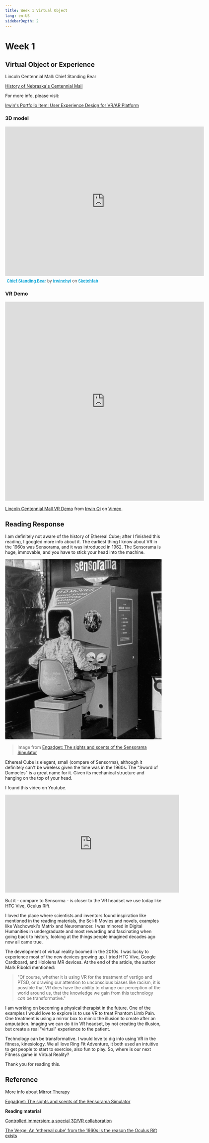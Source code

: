 ```yaml
---
title: Week 1 Virtual Object
lang: en-US
sidebarDepth: 2
---
```


# Week 1

## Virtual Object or Experience

Lincoln Centennial Mall: Chief Standing Bear

[History of Nebraska's Centennial Mall](https://irwinqi.com/sites/mall/)

For more info, please visit: 

[Irwin's Portfolio Item: User Experience Design for VR/AR Platform](https://irwinqi.com/?portfolio-item=centennial-mall-photogrammetry)

### 3D model

<div class="sketchfab-embed-wrapper">
    <iframe title="A 3D model" width="640" height="480" src="https://sketchfab.com/models/238f77db2991421cb669dd57a96d50ea/embed?autostart=1&amp;preload=1&amp;ui_controls=1&amp;ui_infos=1&amp;ui_inspector=1&amp;ui_stop=1&amp;ui_watermark=1&amp;ui_watermark_link=1" frameborder="0" allow="autoplay; fullscreen; vr" mozallowfullscreen="true" webkitallowfullscreen="true"></iframe>
    <p style="font-size: 13px; font-weight: normal; margin: 5px; color: #4A4A4A;">
        <a href="https://sketchfab.com/3d-models/chief-standing-bear-238f77db2991421cb669dd57a96d50ea?utm_medium=embed&utm_source=website&utm_campaign=share-popup" target="_blank" style="font-weight: bold; color: #1CAAD9;">Chief Standing Bear</a>
        by <a href="https://sketchfab.com/irwinchyi?utm_medium=embed&utm_source=website&utm_campaign=share-popup" target="_blank" style="font-weight: bold; color: #1CAAD9;">irwinchyi</a>
        on <a href="https://sketchfab.com?utm_medium=embed&utm_source=website&utm_campaign=share-popup" target="_blank" style="font-weight: bold; color: #1CAAD9;">Sketchfab</a>
    </p>
</div>



### VR Demo

<iframe src="https://player.vimeo.com/video/407607282" width="640" height="640" frameborder="0" allow="autoplay; fullscreen" allowfullscreen></iframe>
<p><a href="https://vimeo.com/407607282">Lincoln Centennial Mall VR Demo</a> from <a href="https://vimeo.com/user66884124">Irwin Qi</a> on <a href="https://vimeo.com">Vimeo</a>.</p>



## Reading Response

I am definitely not aware of the history of Ethereal Cube; after I finished this reading, I googled more info about it. The earliest thing I know about VR in the 1960s was Sensorama, and it was introduced in 1962. The Sensorama is huge, immovable, and you have to stick your head into the machine. 

![](https://raw.githubusercontent.com/irwinchyi/imgbed/master/img/20200914220932.png)

> Image from [Engadget: The sights and scents of the Sensorama Simulator](https://www.engadget.com/2014-02-16-morton-heiligs-sensorama-simulator.html)



Ethereal Cube is elegant, small (compare of Sensorma), although it definitely can't be wireless given the time was in the 1960s. The "Sword of Damocles" is a great name for it. Given its mechanical structure and hanging on the top of your head.

I found this video on Youtube. 

<iframe width="560" height="315" src="https://www.youtube.com/embed/eVUgfUvP4uk" frameborder="0" allow="accelerometer; autoplay; clipboard-write; encrypted-media; gyroscope; picture-in-picture" allowfullscreen></iframe>

But it - compare to Sensorma - is closer to the VR headset we use today like HTC Vive, Oculus Rift. 

I loved the place where scientists and inventors found inspiration like mentioned in the reading materials, the Sci-fi Movies and novels, examples like Wachowski's Matrix and Neuromancer. I was minored in Digital Humanities in undergraduate and most rewarding and fascinating when going back to history, looking at the things people imagined decades ago now all came true. 

The development of virtual reality boomed in the 2010s. I was lucky to experience most of the new devices growing up. I tried HTC Vive, Google Cardboard, and Hololens MR devices. At the end of the article, the author Mark Riboldi mentioned: 

> "Of course, whether it is using VR for the treatment of vertigo and PTSD, or drawing our attention to unconscious biases like racism, it is possible that VR does have the ability to change our perception of the world around us, that the knowledge we gain from this technology *can* be transformative."

I am working on becoming a physical therapist in the future. One of the examples I would love to explore is to use VR to treat Phantom Limb Pain. One treatment is using a mirror box to mimic the illusion to create after an amputation. Imaging we can do it in VR headset, by not creating the illusion, but create a real "virtual" experience to the patient. 

Technology can be transformative. I would love to dig into using VR in the fitness, kinesiology. We all love Ring Fit Adventure, it both used an intuitive to get people to start to exercise, also fun to play. So, where is our next Fitness game in Virtual Reality? 

Thank you for reading this.

## Reference

More info about [Mirror Therapy](https://www.physio-pedia.com/Mirror_Therapy)

[Engadget: The sights and scents of the Sensorama Simulator](https://www.engadget.com/2014-02-16-morton-heiligs-sensorama-simulator.html)

**Reading material**

[Controlled immersion: a special 3D/VR collaboration](https://overland.org.au/previous-issues/issue-228/essay-mark-riboldi/)

[The Verge: An 'ethereal cube' from the 1960s is the reason the Oculus Rift exists](https://www.theverge.com/2015/10/8/9479129/ivan-sutherland-proto-awards-virtual-reality-speech)